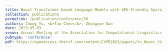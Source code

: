 ```yaml
---
title: Boost Transformer-based Language Models with GPU-Friendly Sparsity and Quantization
collection: publications
permalink: /publication/conference/36
authors: Chong Yu, <b>Tao Chen</b>, Zhongxue Gan
date: 2023-05-03
venue: Annual Meeting of the Association for Computational Linguistics (ACL)
pubtype: 'conference'
pdf: https://openaccess.thecvf.com/content/CVPR2023/papers/Yu_Boost_Vision_Transformer_With_GPU-Friendly_Sparsity_and_Quantization_CVPR_2023_paper.pdf
---
```


<!-- paperurl: 'http://academicpages.github.io/files/paper1.pdf'
citation: 'Your Name, You. (2009). &quot;Paper Title Number 1.&quot; <i>Journal 1</i>. 1(1).' -->
<!-- [Download paper here](http://academicpages.github.io/files/paper1.pdf) -->
